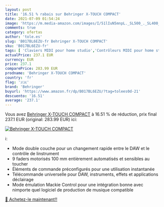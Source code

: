 ```yaml
---
layout: post
title: '16.51 % rabais sur Behringer X-TOUCH COMPACT'
date: 2021-07-09 01:54:24
image: 'https://m.media-amazon.com/images/I/51lIuN5mnpL._SL500_._SL400_.jpg'
comments: true
category: ofertas
author: 'tole.es'
slug: 'B017BL6EZU-fr Behringer X-TOUCH COMPACT'
sku: 'B017BL6EZU-fr'
tags: [ 'Claviers MIDI pour home studio','Contrôleurs MIDI pour home studio','Home studio et MAO','Instruments de musique','Instruments de musique et Sono','behringer', ]
actualPrice: 237.1 EUR
currency: EUR
price: 237.1
comparePrice: 283.99 EUR
prodname: 'Behringer X-TOUCH COMPACT'
country: 'fr'
flag: '🇫🇷'
brand: 'Behringer'
buyurl: 'https://www.amazon.fr/dp/B017BL6EZU/?tag=tolees0d-21'
descuento: '16.51'
average: '237.1'
---
```


Vous avez [Behringer X-TOUCH COMPACT](https://www.amazon.fr/dp/B017BL6EZU/?tag=tolees0d-21)  à  16.51 % de réduction, prix final  237.1 EUR (original: 283.99 EUR) ici:

[![Behringer X-TOUCH COMPACT](https://m.media-amazon.com/images/I/51lIuN5mnpL._SL500_._SL400_.jpg)](https://www.amazon.fr/dp/B017BL6EZU/?tag=tolees0d-21)

ℹ️:

- Mode double couche pour un changement rapide entre le DAW et le contrôle de linstrument
- 9 faders motorisés 100 mm entièrement automatisés et sensibles au toucher
- Éléments de commande préconfigurés pour une utilisation instantanée
- Télécommande universelle pour DAW, instruments, effets et applications déclairage
- Mode émulation Mackie Control pour une intégration bonne avec nimporte quel logiciel de production de musique compatible

[🛒 Achetez-le maintenant!!](https://www.amazon.fr/dp/B017BL6EZU/?tag=tolees0d-21)

